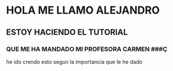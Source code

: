 # HOLA ME LLAMO ALEJANDRO #
## ESTOY HACIENDO EL TUTORIAL ##
### QUE ME HA MANDADO MI PROFESORA CARMEN ###Ç




he ido crendo esto segun la importancia que le he dado
